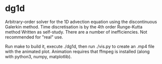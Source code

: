 # dg1d
Arbitrary-order solver for the 1D advection equation using the discontinuous Galerkin method.
Time discretisation is by the 4th order Runge-Kutta method
Written as self-study. There are a number of inefficiencies. Not recommended for "real" use.

Run make to build it, execute ./dg1d, then run ./vis.py to create an .mp4 file with the animated plot.
Animation requires that ffmpeg is installed (along with python3, numpy, matplotlib).


